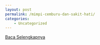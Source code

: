 ```yaml
---
layout: post
permalink: /mimpi-cemburu-dan-sakit-hati/
categories:
    - Uncategorized
---
```


[Baca Selengkapnya](/01)